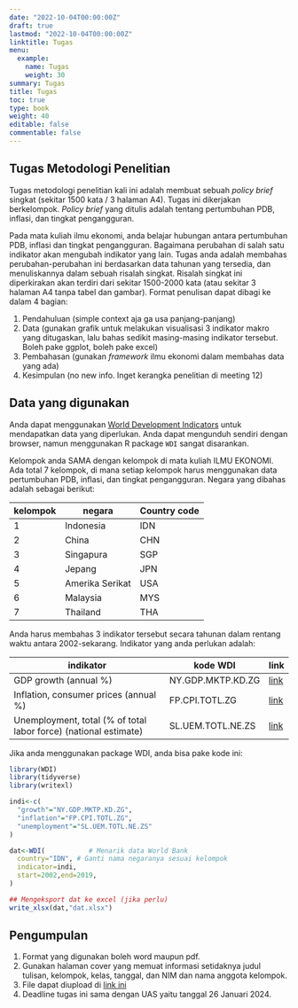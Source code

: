 ```yaml
---
date: "2022-10-04T00:00:00Z"
draft: true
lastmod: "2022-10-04T00:00:00Z"
linktitle: Tugas
menu:
  example:
    name: Tugas
    weight: 30
summary: Tugas
title: Tugas
toc: true
type: book
weight: 40
editable: false
commentable: false
---
```


## Tugas Metodologi Penelitian

Tugas metodologi penelitian kali ini adalah membuat sebuah _policy brief_ singkat (sekitar 1500 kata / 3 halaman A4). Tugas ini dikerjakan berkelompok. _Policy brief_ yang ditulis adalah tentang pertumbuhan PDB, inflasi, dan tingkat pengangguran.

Pada mata kuliah ilmu ekonomi, anda belajar hubungan antara pertumbuhan PDB, inflasi dan tingkat pengangguran. Bagaimana perubahan di salah satu indikator akan mengubah indikator yang lain. Tugas anda adalah membahas perubahan-perubahan ini berdasarkan data tahunan yang tersedia, dan menuliskannya dalam sebuah risalah singkat. Risalah singkat ini diperkirakan akan terdiri dari sekitar 1500-2000 kata (atau sekitar 3 halaman A4 tanpa tabel dan gambar). Format penulisan dapat dibagi ke dalam 4 bagian:

1. Pendahuluan (simple context aja ga usa panjang-panjang)
2. Data (gunakan grafik untuk melakukan visualisasi 3 indikator makro yang ditugaskan, lalu bahas sedikit masing-masing indikator tersebut. Boleh pake ggplot, boleh pake excel)
3. Pembahasan (gunakan _framework_ ilmu ekonomi dalam membahas data yang ada)
4. Kesimpulan (no new info. Inget kerangka penelitian di meeting 12)

## Data yang digunakan

Anda dapat menggunakan [World Development Indicators](https://data.worldbank.org/indicator/NY.GDP.MKTP.KD.ZG) untuk mendapatkan data yang diperlukan. Anda dapat mengunduh sendiri dengan browser, namun menggunakan R package `WDI` sangat disarankan.

Kelompok anda SAMA dengan kelompok di mata kuliah ILMU EKONOMI. Ada total 7 kelompok, di mana setiap kelompok harus menggunakan data pertumbuhan PDB, inflasi, dan tingkat pengangguran. Negara yang dibahas adalah sebagai berikut:

| kelompok | negara | Country code |
| --- | ------ | --- |
| 1 | Indonesia | IDN |
| 2 | China | CHN |
| 3 | Singapura | SGP |
| 4 | Jepang | JPN |
| 5 | Amerika Serikat | USA |
| 6 | Malaysia | MYS |
| 7 | Thailand | THA |

Anda harus membahas 3 indikator tersebut secara tahunan dalam rentang waktu antara 2002-sekarang. Indikator yang anda perlukan adalah:

| indikator | kode WDI | link |
| ------ | --- | --- |
| GDP growth (annual %) | NY.GDP.MKTP.KD.ZG | [link](https://data.worldbank.org/indicator/NY.GDP.MKTP.KD.ZG) |
| Inflation, consumer prices (annual %) | FP.CPI.TOTL.ZG | [link](https://data.worldbank.org/indicator/FP.CPI.TOTL.ZG) |
| Unemployment, total (% of total labor force) (national estimate) | SL.UEM.TOTL.NE.ZS | [link](https://data.worldbank.org/indicator/SL.UEM.TOTL.NE.ZS) |

Jika anda menggunakan package WDI, anda bisa pake kode ini:

```r
library(WDI)
library(tidyverse)
library(writexl)

indi<-c(            
  "growth"="NY.GDP.MKTP.KD.ZG", 
  "inflation"="FP.CPI.TOTL.ZG",
  "unemployment"="SL.UEM.TOTL.NE.ZS"
)

dat<-WDI(           # Menarik data World Bank
  country="IDN", # Ganti nama negaranya sesuai kelompok
  indicator=indi,
  start=2002,end=2019,
)

## Mengeksport dat ke excel (jika perlu)
write_xlsx(dat,"dat.xlsx")
```

## Pengumpulan

1. Format yang digunakan boleh word maupun pdf.
2. Gunakan halaman cover yang memuat informasi setidaknya judul tulisan, kelompok, kelas, tanggal, dan NIM dan nama anggota kelompok.
3. File dapat diupload di [link ini](https://forms.gle/rbS2dYsborq58b4Q7)
4. Deadline tugas ini sama dengan UAS yaitu tanggal 26 Januari 2024.